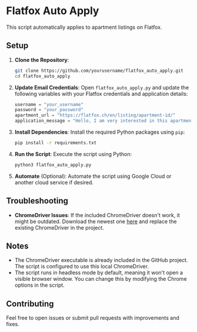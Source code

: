 # Flatfox Auto Apply

This script automatically applies to apartment listings on Flatfox.

## Setup

1. **Clone the Repository**:
    ```sh
    git clone https://github.com/yourusername/flatfox_auto_apply.git
    cd flatfox_auto_apply
    ```

2. **Update Email Credentials**:
    Open `flatfox_auto_apply.py` and update the following variables with your Flatfox credentials and application details:
    ```python
    username = "your_username"
    password = "your_password"
    apartment_url = "https://flatfox.ch/en/listing/apartment-id/"
    application_message = "Hello, I am very interested in this apartment. Please consider my application. Thank you!"
    ```

3. **Install Dependencies**:
    Install the required Python packages using `pip`:
    ```sh
    pip install -r requirements.txt
    ```

4. **Run the Script**:
    Execute the script using Python:
    ```sh
    python3 flatfox_auto_apply.py
    ```

5. **Automate** (Optional):
    Automate the script using Google Cloud or another cloud service if desired.

## Troubleshooting

- **ChromeDriver Issues**:
  If the included ChromeDriver doesn't work, it might be outdated. Download the newest one [here](https://googlechromelabs.github.io/chrome-for-testing/) and replace the existing ChromeDriver in the project.

## Notes

- The ChromeDriver executable is already included in the GitHub project. The script is configured to use this local ChromeDriver.
- The script runs in headless mode by default, meaning it won't open a visible browser window. You can change this by modifying the Chrome options in the script.

## Contributing

Feel free to open issues or submit pull requests with improvements and fixes.

